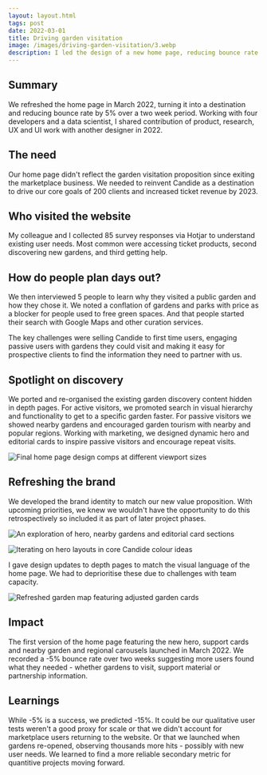 ```yaml
---
layout: layout.html
tags: post
date: 2022-03-01
title: Driving garden visitation
image: /images/driving-garden-visitation/3.webp
description: I led the design of a new home page, reducing bounce rate by 5%.
---
```

## Summary

We refreshed the home page in March 2022, turning it into a destination and reducing bounce rate by 5% over a two week period. Working with four developers and a data scientist, I shared contribution of product, research, UX and UI work with another designer in 2022.

## The need

Our home page didn't reflect the garden visitation proposition since exiting the marketplace business. We needed to reinvent Candide as a destination to drive our core goals of 200 clients and increased ticket revenue by 2023.

## Who visited the website

My colleague and I collected 85 survey responses via Hotjar to understand existing user needs. Most common were accessing ticket products, second discovering new gardens, and third getting help.

## How do people plan days out?

We then interviewed 5 people to learn why they visited a public garden and how they chose it. We noted a conflation of gardens and parks with price as a blocker for people used to free green spaces. And that people started their search with Google Maps and other curation services.

The key challenges were selling Candide to first time users, engaging passive users with gardens they could visit and making it easy for prospective clients to find the information they need to partner with us.

## Spotlight on discovery

We ported and re-organised the existing garden discovery content hidden in depth pages. For active visitors, we promoted search in visual hierarchy and functionality to get to a specific garden faster. For passive visitors we showed nearby gardens and encouraged garden tourism with nearby and popular regions. Working with marketing, we designed dynamic hero and editorial cards to inspire passive visitors and encourage repeat visits.

![Final home page design comps at different viewport sizes](/images/driving-garden-visitation/garden-home-page-mock-ups.png)

## Refreshing the brand

We developed the brand identity to match our new value proposition. With upcoming priorities, we knew we wouldn't have the opportunity to do this retrospectively so included it as part of later project phases.

![An exploration of hero, nearby gardens and editorial card sections](/images/driving-garden-visitation/garden-home-page-mock-up.png)

![Iterating on hero layouts in core Candide colour ideas](/images/driving-garden-visitation/garden-home-page-hero-colours.png)

I gave design updates to depth pages to match the visual language of the home page. We had to deprioritise these due to challenges with team capacity.

![Refreshed garden map featuring adjusted garden cards](/images/driving-garden-visitation/garden-map-mock-up.png)

## Impact

The first version of the home page featuring the new hero, support cards and nearby garden and regional carousels launched in March 2022. We recorded a -5% bounce rate over two weeks suggesting more users found what they needed - whether gardens to visit, support material or partnership information.

## Learnings

While -5% is a success, we predicted -15%. It could be our qualitative user tests weren't a good proxy for scale or that we didn't account for marketplace users returning to the website. Or that we launched when gardens re-opened, observing thousands more hits - possibly with new user needs. We learned to find a more reliable secondary metric for quantitive projects moving forward.